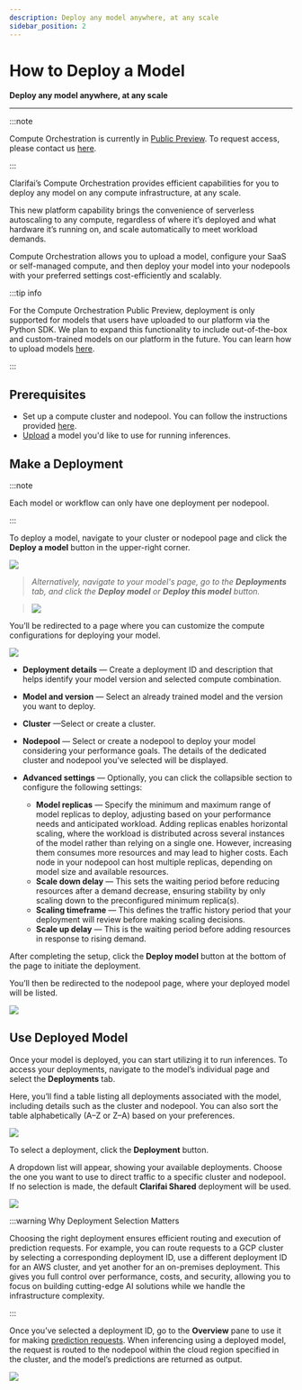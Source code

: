 ```yaml
---
description: Deploy any model anywhere, at any scale
sidebar_position: 2
---
```


# How to Deploy a Model

**Deploy any model anywhere, at any scale**
<hr />

:::note

Compute Orchestration is currently in [Public Preview](https://docs.clarifai.com/product-updates/changelog/release-types). To request access, please contact us [here](https://www.clarifai.com/explore/contact-us-co).

:::

Clarifai’s Compute Orchestration provides efficient capabilities for you to deploy any model on any compute infrastructure, at any scale. 

This new platform capability brings the convenience of serverless autoscaling to any compute, regardless of where it’s deployed and what hardware it’s running on, and scale automatically to meet workload demands.

Compute Orchestration allows you to upload a model, configure your SaaS or self-managed compute, and then deploy your model into your nodepools with your preferred settings cost-efficiently and scalably. 

:::tip info

For the Compute Orchestration Public Preview, deployment is only supported for models that users have uploaded to our platform via the Python SDK. We plan to expand this functionality to include out-of-the-box and custom-trained models on our platform in the future. You can learn how to upload models [here](https://docs.clarifai.com/sdk/compute-orchestration/model-upload).

:::

## Prerequisites

- Set up a compute cluster and nodepool. You can follow the instructions provided [here](https://docs.clarifai.com/portal-guide/compute-orchestration/set-up-compute).
- [Upload](https://docs.clarifai.com/sdk/compute-orchestration/model-upload) a model you'd like to use for running inferences.


## Make a Deployment

:::note

Each model or workflow can only have one deployment per nodepool.

:::

To deploy a model, navigate to your cluster or nodepool page and click the **Deploy a model** button in the upper-right corner. 
 
![ ](/img/compute-orchestration/compute-11.png)

> _Alternatively, navigate to your model's page, go to the **Deployments** tab, and click the **Deploy model** or **Deploy this model** button._

> ![ ](/img/compute-orchestration/compute-12.png)

You’ll be redirected to a page where you can customize the compute configurations for deploying your model. 

![ ](/img/compute-orchestration/compute-13.png)

-  **Deployment details** — Create a deployment ID and description that helps identify your model version and selected compute combination.

- **Model and version** — Select an already trained model and the version you want to deploy.

- **Cluster** —Select or create a cluster.

- **Nodepool** — Select or create a nodepool to deploy your model considering your performance goals. The details of the dedicated cluster and nodepool you’ve selected will be displayed. 

- **Advanced settings** — Optionally, you can click the collapsible section to configure the following settings:

    - **Model replicas** — Specify the minimum and maximum range of model replicas to deploy, adjusting based on your performance needs and anticipated workload. Adding replicas enables horizontal scaling, where the workload is distributed across several instances of the model rather than relying on a single one. However, increasing them consumes more resources and may lead to higher costs. Each node in your nodepool can host multiple replicas, depending on model size and available resources.
    - **Scale down delay** — This sets the waiting period before reducing resources after a demand decrease, ensuring stability by only scaling down to the preconfigured minimum replica(s). 
    - **Scaling timeframe** — This defines the traffic history period that your deployment will review before making scaling decisions.
    - **Scale up delay** — This is the waiting period before adding resources in response to rising demand.

After completing the setup, click the **Deploy model** button at the bottom of the page to initiate the deployment. 

You’ll then be redirected to the nodepool page, where your deployed model will be listed.

![ ](/img/compute-orchestration/compute-14.png)

## Use Deployed Model

Once your model is deployed, you can start utilizing it to run inferences. To access your deployments, navigate to the model’s individual page and select the **Deployments** tab.  

Here, you’ll find a table listing all deployments associated with the model, including details such as the cluster and nodepool. You can also sort the table alphabetically (A–Z or Z–A) based on your preferences.

![ ](/img/compute-orchestration/compute-16.png)

To select a deployment, click the **Deployment** button. 

A dropdown list will appear, showing your available deployments. Choose the one you want to use to direct traffic to a specific cluster and nodepool. If no selection is made, the default **Clarifai Shared** deployment will be used.

![ ](/img/compute-orchestration/compute-15.png)

:::warning Why Deployment Selection Matters

Choosing the right deployment ensures efficient routing and execution of prediction requests. For example, you can route requests to a GCP cluster by selecting a corresponding deployment ID, use a different deployment ID for an AWS cluster, and yet another for an on-premises deployment. This gives you full control over performance, costs, and security, allowing you to focus on building cutting-edge AI solutions while we handle the infrastructure complexity. 

:::

Once you’ve selected a deployment ID, go to the **Overview** pane to use it for making [prediction requests](https://docs.clarifai.com/portal-guide/ppredict/). When inferencing using a deployed model, the request is routed to the nodepool within the cloud region specified in the cluster, and the model’s predictions are returned as output.

![ ](/img/compute-orchestration/compute-21.png)